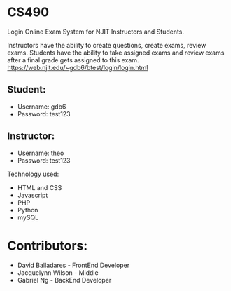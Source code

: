 # CS490
Login Online Exam System for NJIT Instructors and Students.

Instructors have the ability to create questions, create exams, review exams.
Students have the ability to take assigned exams and review exams after a final grade gets assigned to this exam.
https://web.njit.edu/~gdb6/btest/login/login.html
 ## Student:
 - Username: gdb6
 - Password: test123
 ## Instructor:
 - Username: theo
 - Password: test123

Technology used:
- HTML and CSS
- Javascript
- PHP
- Python
- mySQL

# Contributors: 
- David Balladares - FrontEnd Developer
- Jacquelynn Wilson - Middle
- Gabriel Ng - BackEnd Developer
